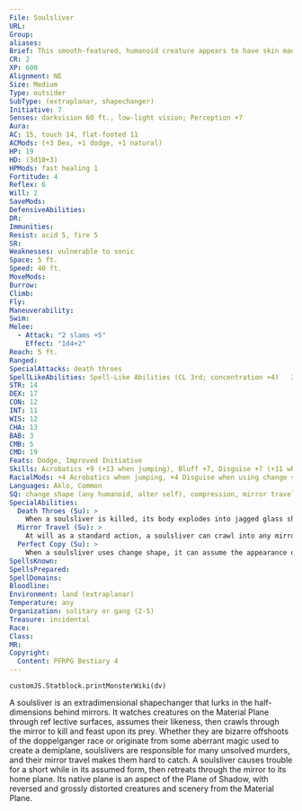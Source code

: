 ```yaml
---
File: Soulsliver
URL: 
Group: 
aliases: 
Brief: This smooth-featured, humanoid creature appears to have skin made entirely of mirrored glass.
CR: 2
XP: 600
Alignment: NE
Size: Medium
Type: outsider
SubType: (extraplanar, shapechanger)
Initiative: 7
Senses: darkvision 60 ft., low-light vision; Perception +7
Aura: 
AC: 15, touch 14, flat-footed 11
ACMods: (+3 Dex, +1 dodge, +1 natural)
HP: 19
HD: (3d10+3)
HPMods: fast healing 1
Fortitude: 4
Reflex: 6
Will: 2
SaveMods: 
DefensiveAbilities: 
DR: 
Immunities: 
Resist: acid 5, fire 5
SR: 
Weaknesses: vulnerable to sonic
Space: 5 ft.
Speed: 40 ft.
MoveMods: 
Burrow: 
Climb: 
Fly: 
Maneuverability: 
Swim: 
Melee: 
  - Attack: "2 slams +5"
    Effect: "1d4+2"
Reach: 5 ft.
Ranged: 
SpecialAttacks: death throes
SpellLikeAbilities: Spell-Like Abilities (CL 3rd; concentration +4)   3/day-mage hand, open/close, silent image   1/day-mirror image
STR: 14
DEX: 17
CON: 12
INT: 11
WIS: 12
CHA: 13
BAB: 3
CMB: 5
CMD: 19
Feats: Dodge, Improved Initiative
Skills: Acrobatics +9 (+13 when jumping), Bluff +7, Disguise +7 (+11 when using change shape), Perception +7, Sense Motive +7, Stealth +9
RacialMods: +4 Acrobatics when jumping, +4 Disguise when using change shape
Languages: Aklo, Common
SQ: change shape (any humanoid, alter self), compression, mirror travel, perfect copy, sound mimicry (voices)
SpecialAbilities:
  Death Throes (Su): >
    When a soulsliver is killed, its body explodes into jagged glass shards that deal 2d6 points of piercing and slashing damage to creatures within a 20-foot-radius burst (Reflex DC 12 half). The save DC is Constitution-based.
  Mirror Travel (Su): >
    At will as a standard action, a soulsliver can crawl into any mirror as if it were a door or window, instantly transporting itself to another mirror within 500 feet as if using dimension door (caster level 7th). It can remain within that mirror indefinitely, or on its next turn crawl out or use this ability again. Its compression ability allows it to enter or exit Diminutive or larger mirrors. It can only exit a mirror if it is using change shape to take a specific creature's form.
  Perfect Copy (Su): >
    When a soulsliver uses change shape, it can assume the appearance of a specific individual. However, it is always the mirror image of the person it copies, which might give away that something is wrong.
SpellsKnown: 
SpellsPrepared: 
SpellDomains: 
Bloodline: 
Environment: land (extraplanar)
Temperature: any
Organization: solitary or gang (2-5)
Treasure: incidental
Race: 
Class: 
MR: 
Copyright:
  Content: PFRPG Bestiary 4
---
```

```dataviewjs
customJS.Statblock.printMonsterWiki(dv)
```
A soulsliver is an extradimensional shapechanger that lurks in the half-dimensions behind mirrors. It watches creatures on the Material Plane through ref lective surfaces, assumes their likeness, then crawls through the mirror to kill and feast upon its prey. Whether they are bizarre offshoots of the doppelganger race or originate from some aberrant magic used to create a demiplane, soulslivers are responsible for many unsolved murders, and their mirror travel makes them hard to catch. A soulsliver causes trouble for a short while in its assumed form, then retreats through the mirror to its home plane. Its native plane is an aspect of the Plane of Shadow, with reversed and grossly distorted creatures and scenery from the Material Plane.
